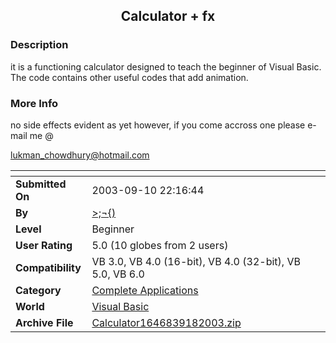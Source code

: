 ﻿<div align="center">

## Calculator \+ fx


</div>

### Description

it is a functioning calculator designed to teach the beginner of Visual Basic. The code contains other useful codes that add animation.
 
### More Info
 
no side effects evident as yet however, if you come accross one please e-mail me @

lukman_chowdhury@hotmail.com


<span>             |<span>
---                |---
**Submitted On**   |2003-09-10 22:16:44
**By**             |[\>;¬\{\)](https://github.com/Planet-Source-Code/PSCIndex/blob/master/ByAuthor/empty.md)
**Level**          |Beginner
**User Rating**    |5.0 (10 globes from 2 users)
**Compatibility**  |VB 3\.0, VB 4\.0 \(16\-bit\), VB 4\.0 \(32\-bit\), VB 5\.0, VB 6\.0
**Category**       |[Complete Applications](https://github.com/Planet-Source-Code/PSCIndex/blob/master/ByCategory/complete-applications__1-27.md)
**World**          |[Visual Basic](https://github.com/Planet-Source-Code/PSCIndex/blob/master/ByWorld/visual-basic.md)
**Archive File**   |[Calculator1646839182003\.zip](https://github.com/Planet-Source-Code/calculator-fx__1-48596/archive/master.zip)








